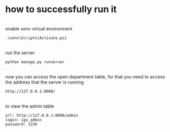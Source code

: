 
# how to successfully run it

<br>
enable <i>venv</i> virtual environment<br>

```
.\venv\Scripts\Activate.ps1 
```

<br>
run the server<br>

```
python manage.py runserver 
```

<br>
now you can access the open department table, for that you need to access the address that the server is running

```
http://127.0.0.1:8000/
```

<br>
to view the admin table

```
url: http://127.0.0.1:8000/admin
login: igs_admin
password: 1234

```
